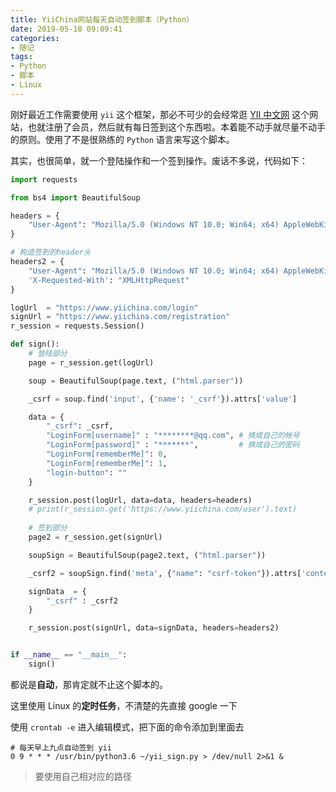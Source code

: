 ```yaml
---
title: YiiChina网站每天自动签到脚本（Python）
date: 2019-05-18 09:09:41
categories:
- 随记
tags:
- Python
- 脚本
- Linux
---
```




刚好最近工作需要使用 `yii`  这个框架，那必不可少的会经常逛 [YII 中文网](https://www.yiichina.com) 这个网站，也就注册了会员，然后就有每日签到这个东西啦。本着能不动手就尽量不动手的原则。使用了不是很熟练的 `Python` 语言来写这个脚本。

其实，也很简单，就一个登陆操作和一个签到操作。废话不多说，代码如下：

```python
import requests

from bs4 import BeautifulSoup

headers = {
    "User-Agent": "Mozilla/5.0 (Windows NT 10.0; Win64; x64) AppleWebKit/537.36 (KHTML, like Gecko) Chrome/74.0.3729.157 Safari/537.36"
}

# 构造签到的header头
headers2 = {
    "User-Agent": "Mozilla/5.0 (Windows NT 10.0; Win64; x64) AppleWebKit/537.36 (KHTML, like Gecko) Chrome/74.0.3729.157 Safari/537.36",
    'X-Requested-With': "XMLHttpRequest"
}

logUrl  = "https://www.yiichina.com/login"
signUrl = "https://www.yiichina.com/registration"
r_session = requests.Session()

def sign():
    # 登陆部分
    page = r_session.get(logUrl)

    soup = BeautifulSoup(page.text, ("html.parser"))

    _csrf = soup.find('input', {'name': '_csrf'}).attrs['value']

    data = {
        "_csrf": _csrf,
        "LoginForm[username]" : "********@qq.com", # 换成自己的帐号
        "LoginForm[password]" : "*******",		   # 换成自己的密码
        "LoginForm[rememberMe]": 0,
        "LoginForm[rememberMe]": 1,
        "login-button": ""
    }

    r_session.post(logUrl, data=data, headers=headers)
    # print(r_session.get('https://www.yiichina.com/user').text)
	
    # 签到部分
    page2 = r_session.get(signUrl)

    soupSign = BeautifulSoup(page2.text, ("html.parser"))

    _csrf2 = soupSign.find('meta', {"name": "csrf-token"}).attrs['content']

    signData  = {
        "_csrf" : _csrf2
    }

    r_session.post(signUrl, data=signData, headers=headers2)


if __name__ == "__main__":
    sign()

```

都说是**自动**，那肯定就不止这个脚本的。

这里使用 Linux 的**定时任务**，不清楚的先直接  google 一下

使用 `crontab -e` 进入编辑模式，把下面的命令添加到里面去

```shell
# 每天早上九点自动签到 yii
0 9 * * * /usr/bin/python3.6 ~/yii_sign.py > /dev/null 2>&1 &
```

> 要使用自己相对应的路径